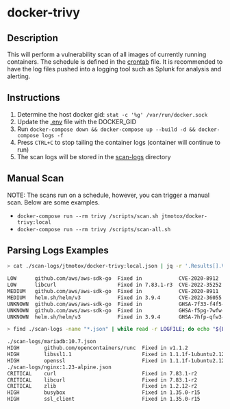 # docker-trivy

## Description
This will perform a vulnerability scan of all images of currently running containers.  The schedule is defined in the [crontab](/build/crontab) file. It is recommended to have the log files pushed into a logging tool such as Splunk for analysis and alerting.

## Instructions
1. Determine the host docker gid: `stat -c '%g' /var/run/docker.sock`
1. Update the [.env](/.env) file with the DOCKER_GID
1. Run `docker-compose down && docker-compose up --build -d && docker-compose logs -f`
1. Press `CTRL+C` to stop tailing the container logs (container will continue to run)
1. The scan logs will be stored in the [scan-logs](/scan-logs) directory

## Manual Scan
NOTE: The scans run on a schedule, however, you can trigger a manual scan. Below are some examples.
- `docker-compose run --rm trivy /scripts/scan.sh jtmotox/docker-trivy:local`
- `docker-compose run --rm trivy /scripts/scan-all.sh`

## Parsing Logs Examples

```bash
> cat ./scan-logs/jtmotox/docker-trivy:local.json | jq -r '.Results[].Vulnerabilities[] | .Severity + "~" + .PkgName + "~Fixed in " + .FixedVersion + "~" + .VulnerabilityID' | sort | uniq | column -t -s '~'

LOW      github.com/aws/aws-sdk-go  Fixed in            CVE-2020-8912
LOW      libcurl                    Fixed in 7.83.1-r3  CVE-2022-35252
MEDIUM   github.com/aws/aws-sdk-go  Fixed in            CVE-2020-8911
MEDIUM   helm.sh/helm/v3            Fixed in 3.9.4      CVE-2022-36055
UNKNOWN  github.com/aws/aws-sdk-go  Fixed in            GHSA-7f33-f4f5-xwgw
UNKNOWN  github.com/aws/aws-sdk-go  Fixed in            GHSA-f5pg-7wfw-84q9
UNKNOWN  helm.sh/helm/v3            Fixed in 3.9.4      GHSA-7hfp-qfw3-5jxh
```

```bash
> find ./scan-logs -name "*.json" | while read -r LOGFILE; do echo "${LOGFILE}"; cat "${LOGFILE}" | jq -r '.Results[].Vulnerabilities[] | .Severity + "~" + .PkgName + "~Fixed in " + .FixedVersion + "~" + .VulnerabilityID' | sort | uniq; done | column -t -s '~' | grep -v -E '^(MEDIUM|LOW|UNKNOWN)'

./scan-logs/mariadb:10.7.json
HIGH        github.com/opencontainers/runc  Fixed in v1.1.2                 CVE-2022-29162
HIGH        libssl1.1                       Fixed in 1.1.1f-1ubuntu2.12     CVE-2022-0778
HIGH        openssl                         Fixed in 1.1.1f-1ubuntu2.12     CVE-2022-0778
./scan-logs/nginx:1.23-alpine.json
CRITICAL    curl                            Fixed in 7.83.1-r2              CVE-2022-32207
CRITICAL    libcurl                         Fixed in 7.83.1-r2              CVE-2022-32207
CRITICAL    zlib                            Fixed in 1.2.12-r2              CVE-2022-37434
HIGH        busybox                         Fixed in 1.35.0-r15             CVE-2022-30065
HIGH        ssl_client                      Fixed in 1.35.0-r15             CVE-2022-30065
```
